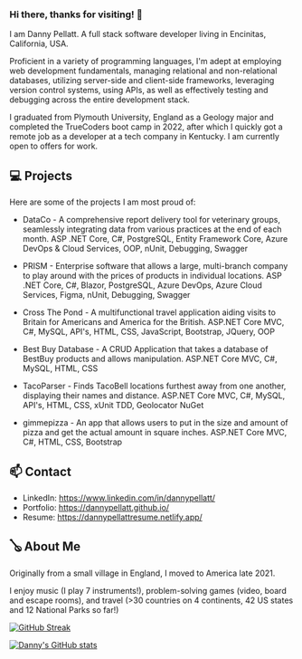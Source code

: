 ### Hi there, thanks for visiting! 👋

I am Danny Pellatt. A full stack software developer living in Encinitas, California, USA. 

Proficient in a variety of programming languages, I'm adept at employing web development fundamentals, managing relational and non-relational databases, utilizing server-side and client-side frameworks, leveraging version control systems, using APIs, as well as effectively testing and debugging across the entire development stack.

I graduated from Plymouth University, England as a Geology major and completed the TrueCoders boot camp in 2022, after which I quickly got a remote job as a developer at a tech company in Kentucky. I am currently open to offers for work.

## 💻 Projects

Here are some of the projects I am most proud of:

- DataCo - A comprehensive report delivery tool for veterinary groups, seamlessly integrating data from various practices at the end of each month.
  ASP .NET Core, C#, PostgreSQL, Entity Framework Core, Azure DevOps & Cloud Services, OOP, nUnit, Debugging, Swagger
  
- PRISM - Enterprise software that allows a large, multi-branch company to play around with the prices of products in individual locations.
  ASP .NET Core, C#, Blazor, PostgreSQL, Azure DevOps, Azure Cloud Services, Figma, nUnit, Debugging, Swagger

- Cross The Pond - A multifunctional travel application aiding visits to Britain for Americans and America for the British.
  ASP.NET Core MVC, C#, MySQL, API's, HTML, CSS, JavaScript, Bootstrap, JQuery, OOP
  
- Best Buy Database - A CRUD Application that takes a database of BestBuy products and allows manipulation.
  ASP.NET Core MVC, C#, MySQL, HTML, CSS
  
- TacoParser - Finds TacoBell locations furthest away from one another, displaying their names and distance.
  ASP.NET Core MVC, C#, MySQL, API's, HTML, CSS, xUnit TDD, Geolocator NuGet
  
- gimmepizza - An app that allows users to put in the size and amount of pizza and get the actual amount in square inches.
  ASP.NET Core MVC, C#, HTML, CSS, Bootstrap


## 📫 Contact

- LinkedIn: https://www.linkedin.com/in/dannypellatt/
- Portfolio: https://dannypellatt.github.io/
- Resume: https://dannypellattresume.netlify.app/


## 🪕 About Me

Originally from a small village in England, I moved to America late 2021. 

I enjoy music (I play 7 instruments!), problem-solving games (video, board and escape rooms), and travel (>30 countries on 4 continents, 42 US states and 12 National Parks so far!)


[![GitHub Streak](https://github-readme-streak-stats.herokuapp.com/?user=dannypellatt)](https://git.io/streak-stats)

[![Danny's GitHub stats](https://github-readme-stats.vercel.app/api?username=dannypellatt)](https://github.com/anuraghazra/github-readme-stats)
